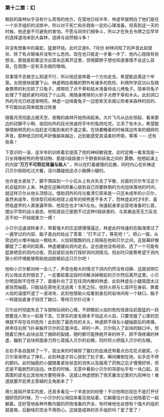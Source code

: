 ### 第十二章：幻

眼前的森林似乎没有什么奇怪的地方、在营地已经半年、林虚早就明白了他们是在一个杀手组织的试炼中，所以对于死亡和杀戮有一定的心理准备。但真到这一天的时候、他还是不可避免的害怕，不愿与同伴们相争斗，所以才在失去令牌之后早早的选择退场来到大森林，选择与自然相斗争！

并没有想象中的毒蛇、猛兽环绕。此时正是6，7月份 树林间知了的声音此起彼伏、除了有点聒噪并没有什么危险。现在也只能走一步看一步了、他内心隐隐有些想法，那就是趁着这次出营永远离开这里，但用脚脖子想也知道事情不会这么容易，在周围一定有天杀阁的暗哨。

但事情不去做怎么知道不行，所以他还是奔着一个方向走去、希望能逃离这个牢笼。太阳很快就要下山、林虚明白夜晚的野外有诸多的危险、利用所学武功以及随身携带的利刃抓了只兔子、顺带捡了点干草和枯木准备待会儿烤兔子。简单将兔子处理了下就抓紧时间找了个山洞、用随身携带的火折子点燃干草和木头。此刻洞口外的月光已经逐渐明亮，林虚一边啃着兔子一边思索天杀阁让败者来森林的目的、不可能如此简单就放过败者

随着月亮彻底占据天空，夜晚的森林开始热闹起来。大片飞鸟从远处惊起、看来那边的动静不小啊、收回向外的目光快速将手中的兔肉吃完。又添了些木头，希望能够借助明亮的火焰赶走可能到来的不速之客。在快要睡着的时候耳边传来的细碎的声音，那种低沉的吼声好像越来越近，近到能感受其温柔的呼吸，等等 ---- 还有些臭！

下意识的一滚，这半年的训练着实提高了他的神经敏锐度，此时定睛一看发现是一只长得像棕熊的奇怪动物、那是0级妖兽介于野兽和妖兽之间的 **贝尔**。他想起课上的内容“**万万不可将后背漏与敌人**” ，所以在盯着缓慢的后撤，同时内心在祈祷这只贝尔刚刚吃过大餐，没兴趣碰他这点小胳膊小腿的。

也许是太紧张了，脚不慎踩到一个小石头上有点失去了平衡，对面的贝尔专注这个机会猛的扑上来、林虚在这瞬间将重心放到自己将要跌倒的方向加快落地的时间，就这样贝尔从他头顶掠过。借助洞外的月光看清它原来是一只还未成年的小贝尔，虽然未成年，但体型已经和地球上成年的棕熊差不多大了，而林虚此时才8岁、虽然临虚界的人类普遍早熟、他现在也才1米5左右。快速起身拿出营地准备的匕首，摆出平常的战斗姿态、他知道自己是跑不过这种0级妖兽的、与其被追至无力反击还不如一开始就奋力一搏！

小贝尔迅速调转身子，带着强大的压迫感慢慢逼近，林虚此时快速的在脑海里过了一遍学过的内容、脑子直白的给出了答案：“打不过了，等死吧！”。把心一狠，从旁边的火堆中抽出一根枯木、火焰轻飘飘的向上阻隔在他和贝尔之间，这层幕好像朦胧了二者间的距离、林虚缓缓向洞内走去。这也是他没有经验、选了一个可能有猛兽栖息的洞内过夜、而且提前没有打探好洞内洞情况。但此时只能寄希望于洞内狭小的环境能够帮助他战胜眼前这只贝尔吧！

他和小贝尔都对峙一会儿了，声音也极大的情况下洞内仍然没有动静、这就说明它的父母出去狩猎去了，一定要趁着这段时间解决掉眼前的贝尔然后离开这里。小贝尔明显耐不住性子了、直接扑向了正在往洞内撤的林虚、此刻林虚左小腿竟因太过紧张而抽筋，只能站在原地无法逃离！生死之际，他将火把与匕首环在身前、靠着火焰的温度吓退了一波进攻、此刻他借助火焰看到身后的岩块间有一个缺口。脑子一转就站直身子挡住了缺口、等待贝尔扑过来！

贝尔此时彻底失去了与猎物玩闹的心情，不顾眼前火焰的危险径直往前面猛的一跃想要连人带火一起吞下去。它厚实的皮毛根本不怕这点火焰，只要克服了心里的恐惧就不存在任何危险！此刻到了最危险的关头，林虚顾不得左小腿抽筋后的疼痛，拼命往右侧飞扑来躲开贝尔的正面冲击。砰的一声，贝尔陷入了岩块的缺口中，但随着它挣扎岩块出现了细碎的裂缝，随时都可能挣脱开来的样子。顾不得疼痛的林虚，蹦到了岩块侧面奋力将匕首插入贝尔的右眼，同时将火把插入贝尔的左眼。

左右手各自旋转了一下，拔出来的时候除了猩红的血液还带着点白花花点脑浆。小贝尔渐渐停止了挣扎，此刻林虚才将心放到了肚子里。瞬间瘫倒在地，右手还不停的颤抖。此时抽筋的小腿随着紧张状态的消失以及服用了药物之后才慢慢好转，但还是不能剧烈的运动。休息的时候，无意中看到小贝尔的背部似乎有一块凸起，且周围的皮毛比其他地方要短得多、这就让林虚想到了倚天屠龙记里的九阳神功！难道就要开启男主穿越的主角剧本了？

用匕首隔开厚实的皮，还真多看见一个羊皮状的经卷！不过他明白现在不是打开仔细研究的时候，万一小贝尔的父母回来看见他站着，它躺着估计会让他陪着它一起躺着。还好营地各种外敷内服的药物准备的齐全，有时候他也会想有个强大的组织就是爽，后勤啥的完全不用担心。这就是成熟的杀手组织吗？爱了爱了！















